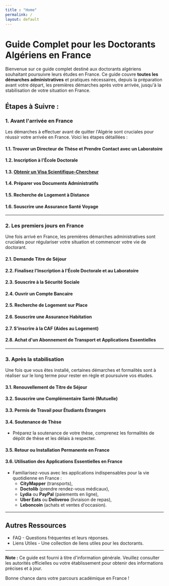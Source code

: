 ```yaml
---
title : "Home"
permalink: /
layout: default
---
```


# Guide Complet pour les Doctorants Algériens en France

Bienvenue sur ce guide complet destiné aux doctorants algériens souhaitant poursuivre leurs études en France. Ce guide couvre **toutes les démarches administratives** et pratiques nécessaires, depuis la préparation avant votre départ, les premières démarches après votre arrivée, jusqu'à la stabilisation de votre situation en France.


## Étapes à Suivre :

### 1. Avant l'arrivée en France
Les démarches à effectuer avant de quitter l'Algérie sont cruciales pour réussir votre arrivée en France. Voici les étapes détaillées :

#### 1.1. Trouver un Directeur de Thèse et Prendre Contact avec un Laboratoire

#### 1.2. Inscription à l'École Doctorale

#### 1.3. [Obtenir un Visa Scientifique-Chercheur](https://ali1sba.github.io/PhD-France/demandeVisa)

#### 1.4. Préparer vos Documents Administratifs

#### 1.5. Recherche de Logement à Distance

#### 1.6. Souscrire une Assurance Santé Voyage

---

### 2. Les premiers jours en France
Une fois arrivé en France, les premières démarches administratives sont cruciales pour régulariser votre situation et commencer votre vie de doctorant.

#### 2.1. Demande Titre de Séjour

#### 2.2. Finalisez l'Inscription à l'École Doctorale et au Laboratoire

#### 2.3. Souscrire à la Sécurité Sociale

#### 2.4. Ouvrir un Compte Bancaire


#### 2.5. Recherche de Logement sur Place

#### 2.6. Souscrire une Assurance Habitation

#### 2.7. S'inscrire à la CAF (Aides au Logement)

#### 2.8. Achat d'un Abonnement de Transport et Applications Essentielles

---

### 3. Après la stabilisation
Une fois que vous êtes installé, certaines démarches et formalités sont à réaliser sur le long terme pour rester en règle et poursuivre vos études.

#### 3.1. Renouvellement de Titre de Séjour


#### 3.2. Souscrire une Complémentaire Santé (Mutuelle)

#### 3.3. Permis de Travail pour Étudiants Étrangers

#### 3.4. Soutenance de Thèse
   - Préparez la soutenance de votre thèse, comprenez les formalités de dépôt de thèse et les délais à respecter.

#### 3.5. Retour ou Installation Permanente en France

#### 3.6. Utilisation des Applications Essentielles en France
   - Familiarisez-vous avec les applications indispensables pour la vie quotidienne en France : 
      - **CityMapper** (transports),
      - **Doctolib** (prendre rendez-vous médicaux),
      - **Lydia** ou **PayPal** (paiements en ligne),
      - **Uber Eats** ou **Deliveroo** (livraison de repas),
      - **Leboncoin** (achats et ventes d'occasion).

---

## Autres Ressources
- FAQ - Questions fréquentes et leurs réponses.
- Liens Utiles - Une collection de liens utiles pour les doctorants.

---

**Note :** Ce guide est fourni à titre d'information générale. Veuillez consulter les autorités officielles ou votre établissement pour obtenir des informations précises et à jour.

Bonne chance dans votre parcours académique en France !